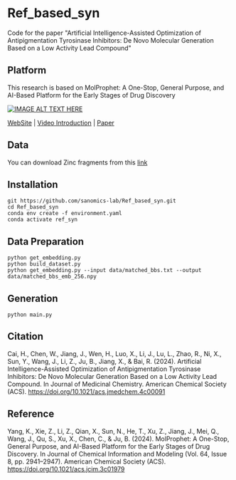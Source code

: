 # Ref_based_syn

Code for the paper "Artificial Intelligence-Assisted Optimization of Antipigmentation Tyrosinase Inhibitors: De Novo Molecular Generation Based on a Low Activity Lead Compound"

## Platform
This research is based on MolProphet: A One-Stop, General Purpose, and AI-Based Platform for the Early Stages of Drug Discovery

[![IMAGE ALT TEXT HERE](https://img.youtube.com/vi/dw8h0BBQJvY/0.jpg)](https://www.youtube.com/watch?v=dw8h0BBQJvY)

[WebSite](https://www.molprophet.com) | [Video Introduction](https://www.youtube.com/watch?v=dw8h0BBQJvY) | [Paper](https://doi.org/10.1021/acs.jcim.3c01979)

## Data
You can download Zinc fragments from this [link](https://drive.google.com/file/d/1DW926e9Xyyg2ggYYJzsLhqMzhBAlyyyp/view?usp=drive_link)

## Installation
```
git https://github.com/sanomics-lab/Ref_based_syn.git
cd Ref_based_syn
conda env create -f environment.yaml
conda activate ref_syn
```
## Data Preparation 
```
python get_embedding.py
python build_dataset.py
python get_embedding.py --input data/matched_bbs.txt --output data/matched_bbs_emb_256.npy
```

## Generation
```
python main.py
```

## Citation
Cai, H., Chen, W., Jiang, J., Wen, H., Luo, X., Li, J., Lu, L., Zhao, R., Ni, X., Sun, Y., Wang, J., Li, Z., Ju, B., Jiang, X., & Bai, R. (2024). Artificial Intelligence-Assisted Optimization of Antipigmentation Tyrosinase Inhibitors: De Novo Molecular Generation Based on a Low Activity Lead Compound. In Journal of Medicinal Chemistry. American Chemical Society (ACS). https://doi.org/10.1021/acs.jmedchem.4c00091

## Reference
Yang, K., Xie, Z., Li, Z., Qian, X., Sun, N., He, T., Xu, Z., Jiang, J., Mei, Q., Wang, J., Qu, S., Xu, X., Chen, C., & Ju, B. (2024). MolProphet: A One-Stop, General Purpose, and AI-Based Platform for the Early Stages of Drug Discovery. In Journal of Chemical Information and Modeling (Vol. 64, Issue 8, pp. 2941–2947). American Chemical Society (ACS). https://doi.org/10.1021/acs.jcim.3c01979
